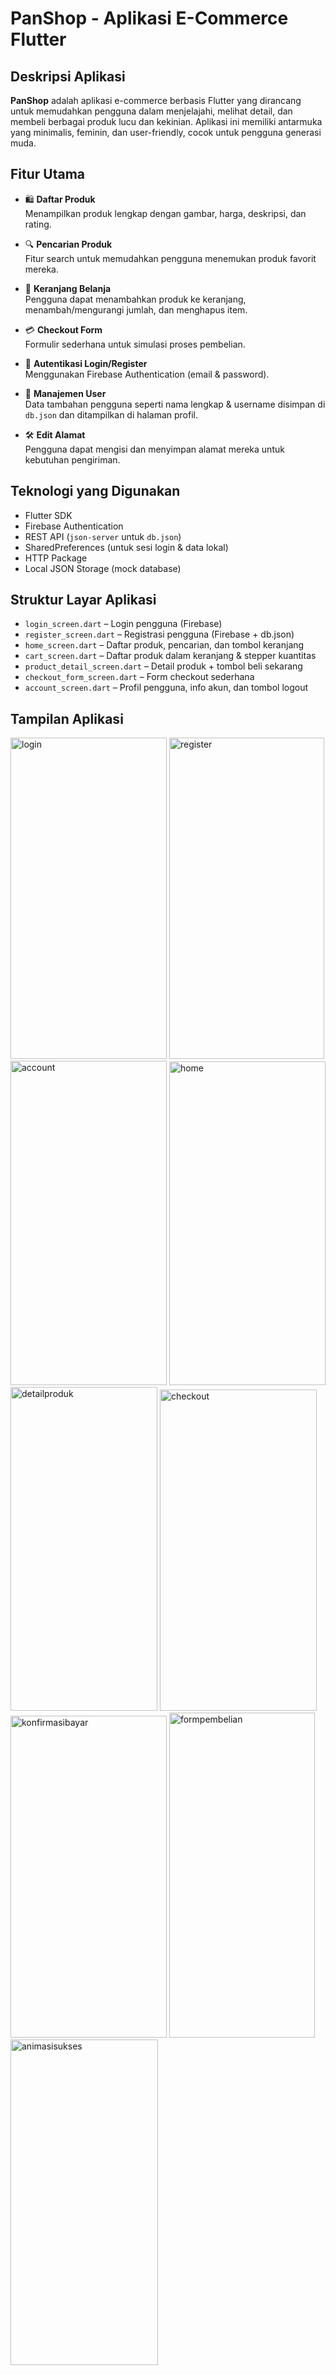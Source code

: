 # PanShop - Aplikasi E-Commerce Flutter

## Deskripsi Aplikasi  
**PanShop** adalah aplikasi e-commerce berbasis Flutter yang dirancang untuk memudahkan pengguna dalam menjelajahi, melihat detail, dan membeli berbagai produk lucu dan kekinian. Aplikasi ini memiliki antarmuka yang minimalis, feminin, dan user-friendly, cocok untuk pengguna generasi muda.

## Fitur Utama

- 🛍️ **Daftar Produk**  
  Menampilkan produk lengkap dengan gambar, harga, deskripsi, dan rating.

- 🔍 **Pencarian Produk**  
  Fitur search untuk memudahkan pengguna menemukan produk favorit mereka.

- 🧺 **Keranjang Belanja**  
  Pengguna dapat menambahkan produk ke keranjang, menambah/mengurangi jumlah, dan menghapus item.

- 💳 **Checkout Form**   
  Formulir sederhana untuk simulasi proses pembelian.

- 👤 **Autentikasi Login/Register**  
  Menggunakan Firebase Authentication (email & password).

- 🧾 **Manajemen User**  
  Data tambahan pengguna seperti nama lengkap & username disimpan di `db.json` dan ditampilkan di halaman profil.

- 🛠️ **Edit Alamat**  
  Pengguna dapat mengisi dan menyimpan alamat mereka untuk kebutuhan pengiriman.

## Teknologi yang Digunakan

- Flutter SDK
- Firebase Authentication
- REST API (`json-server` untuk `db.json`)
- SharedPreferences (untuk sesi login & data lokal)
- HTTP Package
- Local JSON Storage (mock database)

## Struktur Layar Aplikasi

- `login_screen.dart` – Login pengguna (Firebase)
- `register_screen.dart` – Registrasi pengguna (Firebase + db.json)
- `home_screen.dart` – Daftar produk, pencarian, dan tombol keranjang
- `cart_screen.dart` – Daftar produk dalam keranjang & stepper kuantitas
- `product_detail_screen.dart` – Detail produk + tombol beli sekarang
- `checkout_form_screen.dart` – Form checkout sederhana
- `account_screen.dart` – Profil pengguna, info akun, dan tombol logout

## Tampilan Aplikasi
<img width="250" height="514" alt="login" src="https://github.com/user-attachments/assets/11326b32-ba1b-47da-898e-c6d93685126f" />
<img width="248" height="514" alt="register" src="https://github.com/user-attachments/assets/c38ab171-f7b7-462e-ac4a-8fad5bde6e85" />
<img width="250" height="519" alt="account" src="https://github.com/user-attachments/assets/c088098b-6367-4277-b5de-d706678c794e" />
<img width="250" height="518" alt="home" src="https://github.com/user-attachments/assets/e3637ca5-bb8c-4d52-8b57-07a6dc83abf1" />
<img width="235" height="518" alt="detailproduk" src="https://github.com/user-attachments/assets/c92fb5a8-eab8-4916-b9fd-71f4e7ba97d7" />
<img width="251" height="514" alt="checkout" src="https://github.com/user-attachments/assets/55394108-ac7b-4bc7-9820-70b69645672c" />
<img width="250" height="515" alt="konfirmasibayar" src="https://github.com/user-attachments/assets/de109402-de8b-421d-acc9-020cdf646d12" />
<img width="233" height="520" alt="formpembelian" src="https://github.com/user-attachments/assets/cf566f0d-3533-4cbe-b66c-1942edbd8290" />
<img width="236" height="521" alt="animasisukses" src="https://github.com/user-attachments/assets/334629c1-164f-4ddd-b2a0-202e6ea3a6a8" />







